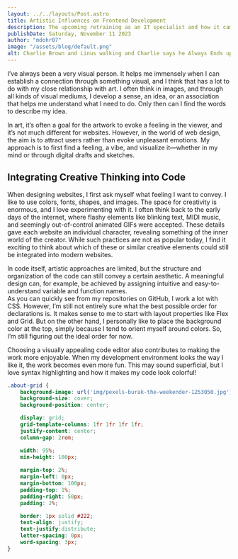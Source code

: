 ```yaml
---
layout: ../../layouts/Post.astro
title: Artistic Influences on Frontend Development
description: The upcoming retraining as an IT specialist and how it came about
publishDate: Saturday, November 11 2023
author: "mdohr07"
image: "/assets/blog/default.png"
alt: Charlie Brown and Linus walking and Charlie says he Always Ends up Feeling depressed
---
```


I’ve always been a very visual person. It helps me immensely when I can establish a connection through something visual, and I think that has a lot to do with my close relationship with art. I often think in images, and through all kinds of visual mediums, I develop a sense, an idea, or an association that helps me understand what I need to do. Only then can I find the words to describe my idea.

In art, it’s often a goal for the artwork to evoke a feeling in the viewer, and it’s not much different for websites. However, in the world of web design, the aim is to attract users rather than evoke unpleasant emotions. My approach is to first find a feeling, a vibe, and visualize it—whether in my mind or through digital drafts and sketches.

## Integrating Creative Thinking into Code

When designing websites, I first ask myself what feeling I want to convey. I like to use colors, fonts, shapes, and images. The space for creativity is enormous, and I love experimenting with it. I often think back to the early days of the internet, where flashy elements like blinking text, MIDI music, and seemingly out-of-control animated GIFs were accepted. These details gave each website an individual character, revealing something of the inner world of the creator. While such practices are not as popular today, I find it exciting to think about which of these or similar creative elements could still be integrated into modern websites.

In code itself, artistic approaches are limited, but the structure and organization of the code can still convey a certain aesthetic. A meaningful design can, for example, be achieved by assigning intuitive and easy-to-understand variable and function names.  
As you can quickly see from my repositories on GitHub, I work a lot with CSS. However, I’m still not entirely sure what the best possible order for declarations is. It makes sense to me to start with layout properties like Flex and Grid. But on the other hand, I personally like to place the background color at the top, simply because I tend to orient myself around colors. So, I’m still figuring out the ideal order for now.

Choosing a visually appealing code editor also contributes to making the work more enjoyable. When my development environment looks the way I like it, the work becomes even more fun. This may sound superficial, but I love syntax highlighting and how it makes my code look colorful!

```css
.about-grid {
    background-image: url('img/pexels-burak-the-weekender-1253050.jpg'); /* Aha! Background Image */
    background-size: cover;
    background-position: center;

    display: grid;
    grid-template-columns: 1fr 1fr 1fr 1fr;
    justify-content: center;
    column-gap: 2rem;

    width: 95%;
    min-height: 100px;
    
    margin-top: 2%;
    margin-left: 0px;
    margin-bottom: 100px;
    padding-top: 1%;
    padding-right: 50px;
    padding: 2%;

    border: 1px solid #222;
    text-align: justify;
    text-justify:distribute;
    letter-spacing: 0px;
    word-spacing: 3px;
}
```